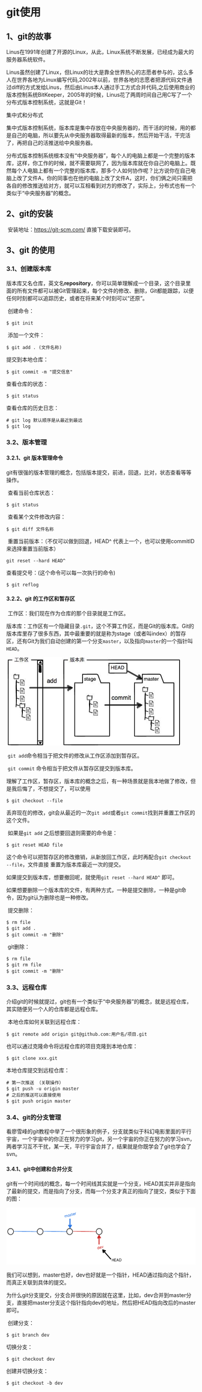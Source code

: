 # git使用

## 1、git的故事

​	Linus在1991年创建了开源的Linux，从此，Linux系统不断发展，已经成为最大的服务器系统软件。

   Linus虽然创建了Linux，但Linux的壮大是靠全世界热心的志愿者参与的，这么多人在世界各地为Linux编写代码,2002年以前，世界各地的志愿者把源代码文件通过diff的方式发给Linus，然后由Linus本人通过手工方式合并代码,之后使用商业的版本控制系统BitKeeper，2005年的时候，Linus花了两周时间自己用C写了一个分布式版本控制系统，这就是Git！

   集中式和分布式

​    集中式版本控制系统，版本库是集中存放在中央服务器的，而干活的时候，用的都是自己的电脑，所以要先从中央服务器取得最新的版本，然后开始干活，干完活了，再把自己的活推送给中央服务器。

​	分布式版本控制系统根本没有“中央服务器”，每个人的电脑上都是一个完整的版本库，这样，你工作的时候，就不需要联网了，因为版本库就在你自己的电脑上。既然每个人电脑上都有一个完整的版本库，那多个人如何协作呢？比方说你在自己电脑上改了文件A，你的同事也在他的电脑上改了文件A，这时，你们俩之间只需把各自的修改推送给对方，就可以互相看到对方的修改了，实际上，分布式也有一个类似于“中央服务器”的概念。

## 2、git的安装

​	安装地址：<https://git-scm.com/>  直接下载安装即可。

## 3、git 的使用

### 3.1、创建版本库

​	版本库又名仓库，英文名**repository**，你可以简单理解成一个目录，这个目录里面的所有文件都可以被Git管理起来，每个文件的修改、删除，Git都能跟踪，以便任何时刻都可以追踪历史，或者在将来某个时刻可以“还原”。

​	创建命令：

```
$ git init 
```

​    添加一个文件：

```
$ git add . (文件名称)
```

  提交到本地仓库：

```
$ git commit -m "提交信息"
```

  查看仓库的状态：

```
$ git status 
```

查看仓库的历史日志：

```
# git log 默认顺序是从最近到最远 
$ git log
```

### 3.2、版本管理

####     3.2.1、git 版本管理命令

git有很强的版本管理的概念，包括版本提交，前进，回退，比对，状态查看等等操作。

​    查看当前仓库状态：

```
$ git status
```

​	查看某个文件修改内容：

```
$ git diff 文件名称
```

​    重置当前版本：（不仅可以做到回退，HEAD^ 代表上一个，也可以使用commitID 来选择重置当前版本）

```
git reset --hard HEAD^
```

   查看提交号：(这个命令可以每一次执行的命令)

```
$ git reflog 
```

####   3.2.2、git 的工作区和暂存区

​	工作区：我们现在作为仓库的那个目录就是工作区。

​	版本库：工作区有一个隐藏目录`.git`，这个不算工作区，而是Git的版本库。Git的版本库里存了很多东西，其中最重要的就是称为stage（或者叫index）的暂存区，还有Git为我们自动创建的第一个分支`master`，以及指向`master`的一个指针叫`HEAD`。

​	![](images/gitaddcommit.jpg)

​		`git add`命令相当于把文件的修改从工作区添加到暂存区。

​		`git commit` 命令相当于把文件从暂存区提交到版本库。

​         理解了工作区，暂存区，版本库的概念之后，有一种场景就是我本地做了修改，但是我后悔了，不想提交了，可以使用

```
$ git checkout --file
```

​	丢弃现在的修改，git会从最近的一次`git add`或者`git commit`找到并重置工作区的这个文件。

​    如果是`git add` 之后想要回退则需要的命令是：

```
$ git reset HEAD file
```

​     这个命令可以把暂存区的修改撤销，从新放回工作区，此时再配合`git checkout --file`，文件直接 重置为版本库最近一次的提交。

​	 如果提交到版本库，想要撤回呢，就使用`git reset --hard HEAD^` 即可。

​     如果想要删除一个版本库的文件，有两种方式，一种是提交删除，一种是git命令，因为git认为删除也是一种修改。

​	提交删除：

```
$ rm file
$ git add .
$ git commit -m "删除"
```

​	git删除：

```
$ rm file
$ git rm file
$ git commit -m "删除"
```

### 3.3、远程仓库

​	介绍git的时候就提过，git也有一个类似于“中央服务器”的概念，就是远程仓库，其实随便另一个人的仓库都是远程仓库。

​	本地仓库如何关联到远程仓库：

```
$ git remote add origin git@github.com:用户名/项目.git
```

  也可以通过克隆命令将远程仓库的项目克隆到本地仓库：

```
$ git clone xxx.git
```

  本地仓库提交到远程仓库：

```
# 第一次推送 （关联操作）
$ git push -u origin master
# 之后的推送可以直接使用
$ git push origin master
```

### 3.4、git的分支管理

​	看廖雪峰的git教程中举了一个很形象的例子，分支就类似于科幻电影里面的平行宇宙，一个宇宙中的你正在努力的学习git，另一个宇宙的你正在努力的学习svn，两者学习互不干扰，某一天，平行宇宙合并了，结果就是你既学会了git也学会了svn。

#### 	3.4.1、git中创建和合并分支

​	 git有一个时间线的概念，每一个时间线其实就是一个分支，HEAD其实并非是指向了最新的提交，而是指向了分支，而每一个分支才真正的指向了提交，类似于下面的图：

![](images/branch.png)

​	 我们可以想到，master也好，dev也好就是一个指针，HEAD通过指向这个指针，而真正关联到具体的提交。

​    为什么git分支提交，分支合并很快的原因就在这里，比如，dev合并到master分支，直接把master分支这个指针指向dev的地址，然后把HEAD指向改后的master即可。

​     创建分支：

```
$ git branch dev
```

   切换分支：

```
$ git checkout dev
```

   创建并切换分支：

```
$ git checkout -b dev
```

